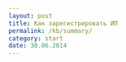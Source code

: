```yaml
---
layout: post
title: Как зарегистрировать ИП
permalink: /kb/summary/
category: start
date: 30.06.2014
---
```

